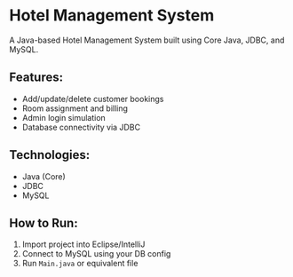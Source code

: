 # Hotel Management System

A Java-based Hotel Management System built using Core Java, JDBC, and MySQL.

## Features:
- Add/update/delete customer bookings
- Room assignment and billing
- Admin login simulation
- Database connectivity via JDBC

## Technologies:
- Java (Core)
- JDBC
- MySQL

## How to Run:
1. Import project into Eclipse/IntelliJ
2. Connect to MySQL using your DB config
3. Run `Main.java` or equivalent file
